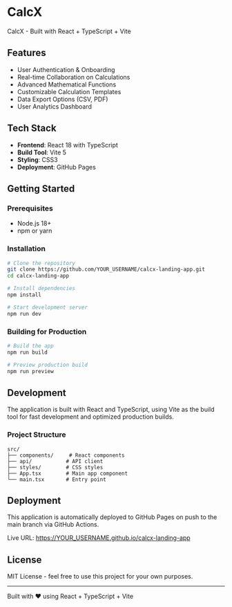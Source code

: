 # CalcX

CalcX - Built with React + TypeScript + Vite

## Features

- User Authentication & Onboarding
- Real-time Collaboration on Calculations
- Advanced Mathematical Functions
- Customizable Calculation Templates
- Data Export Options (CSV, PDF)
- User Analytics Dashboard

## Tech Stack

- **Frontend**: React 18 with TypeScript
- **Build Tool**: Vite 5
- **Styling**: CSS3
- **Deployment**: GitHub Pages

## Getting Started

### Prerequisites

- Node.js 18+ 
- npm or yarn

### Installation

```bash
# Clone the repository
git clone https://github.com/YOUR_USERNAME/calcx-landing-app.git
cd calcx-landing-app

# Install dependencies
npm install

# Start development server
npm run dev
```

### Building for Production

```bash
# Build the app
npm run build

# Preview production build
npm run preview
```

## Development

The application is built with React and TypeScript, using Vite as the build tool for fast development and optimized production builds.

### Project Structure

```
src/
├── components/     # React components
├── api/           # API client
├── styles/        # CSS styles
├── App.tsx        # Main app component
└── main.tsx       # Entry point
```

## Deployment

This application is automatically deployed to GitHub Pages on push to the main branch via GitHub Actions.

Live URL: https://YOUR_USERNAME.github.io/calcx-landing-app

## License

MIT License - feel free to use this project for your own purposes.

---

Built with ❤️ using React + TypeScript + Vite